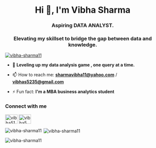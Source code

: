 <h1 align="center">Hi 👋, I'm Vibha Sharma</h1>
<h3 align="center">Aspiring DATA ANALYST.</h3>
<h3 align="center">Elevating my skillset to bridge the gap between data and knowledge.</h3>
<p align="left"> <a href="https://github.com/ryo-ma/github-profile-trophy"><img src="https://github-profile-trophy.vercel.app/?username=vibha-sharma11" alt="vibha-sharma11" /></a> </p>


- 🌱 **Leveling up my data analysis game , one query at a time.**

- 📫 How to reach me: **sharmavibha11@yahoo.com** / **vibhas5235@gmail.com**

- ⚡ Fun fact: **I'm a MBA business analytics student**

<h3 align="left">Connect with me</h3>
<p align="left">
<a href="https://twitter.com/vibha5145" target="blank"><img align="center" src="https://raw.githubusercontent.com/rahuldkjain/github-profile-readme-generator/master/src/images/icons/Social/twitter.svg" alt="vibha5145" height="30" width="40" /></a>
<a href="https://linkedin.com/in/vibha5" target="blank"><img align="center" src="https://raw.githubusercontent.com/rahuldkjain/github-profile-readme-generator/master/src/images/icons/Social/linked-in-alt.svg" alt="vibha5" height="30" width="40" /></a>
</p>

<p><img align="left" src="https://github-readme-stats.vercel.app/api/top-langs?username=vibha-sharma11&show_icons=true&locale=en&layout=compact" alt="vibha-sharma11" /></p>

<p>&nbsp;<img align="center" src="https://github-readme-stats.vercel.app/api?username=vibha-sharma11&show_icons=true&locale=en" alt="vibha-sharma11" /></p>

<p><img align="center" src="https://github-readme-streak-stats.herokuapp.com/?user=vibha-sharma11&" alt="vibha-sharma11" /></p>

